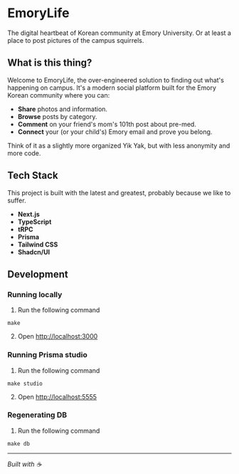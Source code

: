 # EmoryLife

The digital heartbeat of Korean community at Emory University. Or at least a place to post pictures of the campus squirrels.

## What is this thing?

Welcome to EmoryLife, the over-engineered solution to finding out what's happening on campus. It's a modern social platform built for the Emory Korean community where you can:

- **Share** photos and information.
- **Browse** posts by category.
- **Comment** on your friend's mom's 101th post about pre-med.
- **Connect** your (or your child's) Emory email and prove you belong.

Think of it as a slightly more organized Yik Yak, but with less anonymity and more code.

## Tech Stack

This project is built with the latest and greatest, probably because we like to suffer.

- **Next.js**
- **TypeScript**
- **tRPC**
- **Prisma**
- **Tailwind CSS**
- **Shadcn/UI**

## Development

### Running locally

1. Run the following command
```
make
```
2.  Open [http://localhost:3000](http://localhost:3000)

### Running Prisma studio

1. Run the following command
```
make studio
```
2. Open [http://localhost:5555](http://localhost:5555)

### Regenerating DB

1. Run the following command
```
make db
```

---

_Built with ☕_
